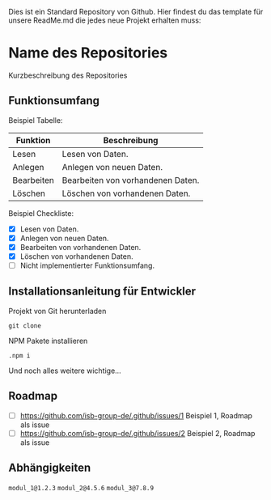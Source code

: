 Dies ist ein Standard Repository von Github. Hier findest du das template für unsere ReadMe.md die jedes neue Projekt erhalten muss:

# Name des Repositories
Kurzbeschreibung des Repositories

## Funktionsumfang

Beispiel Tabelle:

| Funktion           | Beschreibung                         |
| ------------------ | ------------------------------------ |
| Lesen              | Lesen von Daten.                     |
| Anlegen            | Anlegen von neuen Daten.             |
| Bearbeiten         | Bearbeiten von vorhandenen Daten.    |
| Löschen            | Löschen von vorhandenen Daten.       |

Beispiel Checkliste:
- [x] Lesen von Daten.
- [x] Anlegen von neuen Daten.  
- [x] Bearbeiten von vorhandenen Daten.
- [x] Löschen von vorhandenen Daten.   
- [ ] Nicht implementierter Funktionsumfang.   

## Installationsanleitung für Entwickler

Projekt von Git herunterladen
```
git clone
```

NPM Pakete installieren
```
.npm i
```

Und noch alles weitere wichtige...

## Roadmap
- [ ] https://github.com/isb-group-de/.github/issues/1 Beispiel 1, Roadmap als issue
- [ ] https://github.com/isb-group-de/.github/issues/2 Beispiel 2, Roadmap als issue

## Abhängigkeiten
`modul_1@1.2.3`
`modul_2@4.5.6`
`modul_3@7.8.9`

